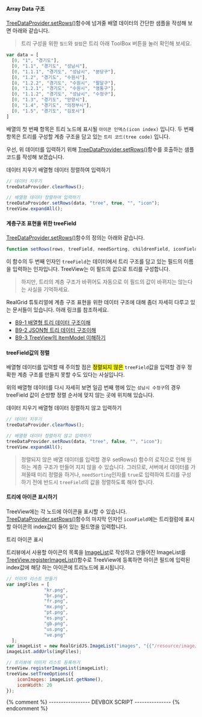 
#### Array Data 구조

[TreeDataProvider.setRows()](http://help.realgrid.com/api/TreeDataProvider/setRows/)함수에 넘겨줄 배열 데이터의 간단한 샘플을 작성해 보면 아래와 같습니다.
> 트리 구성을 위한 `필드`와 `컬럼`은 트리 아래 ToolBox 버튼을 눌러 확인해 보세요.

```js
var data = [
  [0, "1", "경기도"],
  [0, "1.1", "경기도", "성남시"],
  [0, "1.1.1", "경기도", "성남시", "분당구"],
  [0, "1.2", "경기도", "수원시"],
  [0, "1.2.2", "경기도", "수원시", "팔달구"],
  [0, "1.2.1", "경기도", "수원시", "영통구"],
  [0, "1.1.2", "경기도", "성남시", "수정구"],
  [0, "1.3", "경기도", "안양시"],
  [0, "1.4", "경기도", "의정부시"],
  [0, "1.5", "경기도", "김포시"]
]
```

배열의 첫 번째 항목은 트리 노드에 표시될 `아이콘 인덱스(icon index)` 입니다.
두 번째 항목은 트리를 구성할 계층 구조을 담고 있는 `트리 코드(tree code)` 입니다.

우선, 위 데이터를 입력하기 위해 [TreeDataProvider.setRows()](http://help.realgrid.com/api/TreeDataProvider/setRows/)함수를 호출하는 샘플 코드를 작성해 보겠습니다.

<a class="btn primary small round lowercase clearRows">데이터 지우기</a>
<a class="btn primary small round lowercase" id="setRowsNeedSorting">배열형 데이터 정렬하여 입력하기</a>

```js
// 데이터 지우기
treeDataProvider.clearRows();

// 배열형 데이터 정렬하여 입력하기
treeDataProvider.setRows(data, "tree", true, "", "icon");
treeView.expandAll();
```

#### 계층구조 표현을 위한 treeField

[TreeDataProvider.setRows()](http://help.realgrid.com/api/TreeDataProvider/setRows/)함수의 정의는 아래와 같습니다.

```javascript
function setRows(rows, treeField, needSorting, childrenField, iconField) {}
```
이 함수의 두 번째 인자인 `treeField`는 데이터에서 트리 구조를 담고 있는 필드의 이름을 입력하는 인자입니다.
TreeView는 이 필드의 값으로 트리를 구성합니다.

> 하지만, 트리의 계층 구조가 바뀌어도 자동으로 이 필드의 값이 바뀌지는 않는다는 사실을 기억하세요.

RealGrid 튜토리얼에 계층 구조 표현을 위한 데이터 구조에 대해 좀더 자세히 다루고 있는 문서들이 있습니다. 아래 링크를 참조하세요.

  - [B9-1 배열형 트리 데이터 구조이해](http://help.realgrid.com/tutorial/b9-1/)
  - [B9-2 JSON형 트리 데이터 구조이해](http://help.realgrid.com/tutorial/b9-2/)
  - [B9-3 TreeView의 ItemModel 이해하기](http://help.realgrid.com/tutorial/b9-3/)

#### treeField값의 정렬

배열형 데이터를 입력할 때 주의할 점은 <mark>정렬되지 않은</mark> `treeField`값을 입력할 경우 정확한 계층 구조를 만들지 못할 수도 있다는 사실입니다.

위의 배열형 데이터를 다시 자세히 보면 일곱 번째 행에 있는 `성남시 수정구`의 경우 treeField 값이 순방향 정렬 순서에 맞지 않는 곳에 위치해 있습니다.

<a class="btn primary small round lowercase clearRows">데이터 지우기</a>
<a class="btn primary small round lowercase" id="setRowsNoSorting">배열형 데이터 정렬하지 않고 입력하기</a>

```js
// 데이터 지우기
treeDataProvider.clearRows();

// 배열형 데이터 정렬하지 않고 입력하기
treeDataProvider.setRows(data, "tree", false, "", "icon");
treeView.expandAll();
```

> 정렬되지 않은 배열 데이터를 입력할 경우 setRows() 함수의 로직으로 인해 원하는 계층 구조가 만들어 지지 않을 수 있습니다.
> 그러므로, 서버에서 데이터를 가져올때 미리 정렬을 하거나, `needSorting`인자를 `true`로 입력하여 트리를 구성하기 전에
> 반드시 `treeField`의 값을 정렬하도록 해야 합니다.


#### 트리에 아이콘 표시하기

TreeView에는 각 노드에 아이콘을 표시할 수 있습니다.
[TreeDataProvider.setRows()](http://help.realgrid.com/api/TreeDataProvider/setRows/)함수의 마지막 인자인 `iconField`에는
트리컬럼에 표시할 아이콘의 index값이 들어 있는 필드명을 입력합니다.

<a class="btn primary small round lowercase" id="setIcons">트리 아이콘 표시</a>

트리뷰에서 사용할 아이콘의 목록을 [ImageList](http://help.realgrid.com/api/features/Image%20List/)로 작성하고 만들어진 ImageList를
[TreeView.registerImageList()](http://help.realgrid.com/api/GridView/registerImageList/)함수로 TreeView에 등록하면 아이콘 필드에 입력된 index값에 해당 하는 아이콘에 트리노드에 표시됩니다.

```js
// 이미지 리스트 만들기
var imgFiles = [
              "kr.png",
              "br.png",
              "fr.png",
              "mx.png",
              "pt.png",
              "es.png",
              "gb.png",
              "us.png",
              "ve.png"
  ];
var imageList = new RealGridJS.ImageList("images", "{{"/resource/image/smallflag/" | prepend: site.baseurl}}");
imageList.addUrls(imgFiles);

// 트리뷰에 이미지 리스트 등록하기
treeView.registerImageList(imageList);
treeView.setTreeOptions({
    iconImages: imageList.getName(),
    iconWidth: 20
});
```


{% comment %} ----------------- DEVBOX SCRIPT --------------- {% endcomment %}
<script>

var data = [
    [0, "1", "경기도"],
    [0, "1.1", "경기도", "성남시"],
    [0, "1.1.1", "경기도", "성남시", "분당구"],
    [0, "1.2", "경기도", "수원시"],
    [0, "1.2.2", "경기도", "수원시", "팔달구"],
    [0, "1.2.1", "경기도", "수원시", "영통구"],
    [0, "1.1.2", "경기도", "성남시", "수정구"],
    [0, "1.3", "경기도", "안양시"],
    [0, "1.4", "경기도", "의정부시"],
    [0, "1.5", "경기도", "김포시"]
]

$('#setRowsNeedSorting').click(function() {
  treeDataProvider.setRows(data, "tree", true, "", "icon");
  treeView.expandAll();
});

$('#setRowsNoSorting').click(function() {
  treeDataProvider.setRows(data, "tree", false, "", "icon");
  treeView.expandAll();
});

$('.clearRows').click(function() {
  treeDataProvider.clearRows();
});

$('#setIcons').click(function() {
  var imgFiles = [
                "kr.png",
                "br.png",
                "fr.png",
                "mx.png",
                "pt.png",
                "es.png",
                "gb.png",
                "us.png",
                "ve.png"
    ];
  var imageList = new RealGridJS.ImageList("images", "{{"/resource/image/smallflag/" | prepend: site.baseurl}}");
  imageList.addUrls(imgFiles);

  treeView.registerImageList(imageList);

  treeView.setTreeOptions({
      iconImages: imageList.getName(),
      iconWidth: 20
  });
})



</script>

